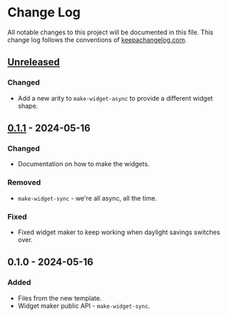 # Change Log
All notable changes to this project will be documented in this file. This change log follows the conventions of [keepachangelog.com](http://keepachangelog.com/).

## [Unreleased]
### Changed
- Add a new arity to `make-widget-async` to provide a different widget shape.

## [0.1.1] - 2024-05-16
### Changed
- Documentation on how to make the widgets.

### Removed
- `make-widget-sync` - we're all async, all the time.

### Fixed
- Fixed widget maker to keep working when daylight savings switches over.

## 0.1.0 - 2024-05-16
### Added
- Files from the new template.
- Widget maker public API - `make-widget-sync`.

[Unreleased]: https://sourcehost.site/your-name/proyectotp2/compare/0.1.1...HEAD
[0.1.1]: https://sourcehost.site/your-name/proyectotp2/compare/0.1.0...0.1.1

